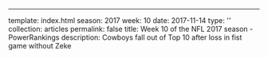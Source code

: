 ---
template: index.html
season: 2017
week: 10
date: 2017-11-14
type: ''
collection: articles
permalink: false
title: Week 10 of the NFL 2017 season - PowerRankings
description: Cowboys fall out of Top 10 after loss in fist game without Zeke


